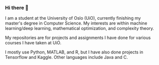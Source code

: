 ### Hi there 👋

I am a student at the University of Oslo (UiO), currently finishing my master's degree in Computer Science.
My interests are within machine learning/deep learning, mathematical optimization, and complexity theory.

My repositories are for projects and assignments I have done for various courses I have taken at UiO.

I mostly use Python, MATLAB, and R, but I have also done projects in Tensorflow and Kaggle.
Other languages include Java and C. 

<!--
**martinekbh/martinekbh** is a ✨ _special_ ✨ repository because its `README.md` (this file) appears on your GitHub profile.

Here are some ideas to get you started:

- 🔭 I’m currently working on ...
- 🌱 I’m currently learning ...
- 👯 I’m looking to collaborate on ...
- 🤔 I’m looking for help with ...
- 💬 Ask me about ...
- 📫 How to reach me: ...
- 😄 Pronouns: ...
- ⚡ Fun fact: ...
-->
